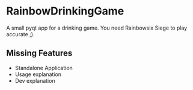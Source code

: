 # RainbowDrinkingGame

A small pyqt app for a drinking game. You need Rainbowsix Siege to play accurate ;).

## Missing Features

- Standalone Application
- Usage explanation
- Dev explanation

